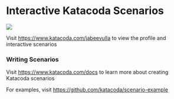 # Interactive Katacoda Scenarios

[![](http://shields.katacoda.com/katacoda/jabeevulla/count.svg)](https://www.katacoda.com/jabeevulla "Get your profile on Katacoda.com")

Visit https://www.katacoda.com/jabeevulla to view the profile and interactive scenarios

### Writing Scenarios
Visit https://www.katacoda.com/docs to learn more about creating Katacoda scenarios

For examples, visit https://github.com/katacoda/scenario-example
